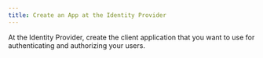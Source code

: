 ```yaml
---
title: Create an App at the Identity Provider
---
```

At the Identity Provider, create the client application that you want to use for authenticating and authorizing your users.

<StackSnippet snippet="appatidp" />

<NextSectionLink/>